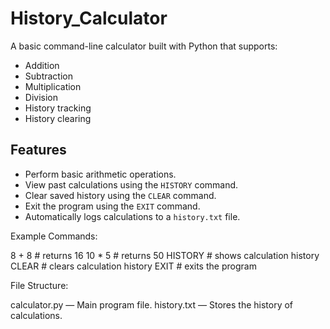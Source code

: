 # History_Calculator

A basic command-line calculator built with Python that supports:

- Addition
- Subtraction
- Multiplication
- Division  
- History tracking
- History clearing

## Features

- Perform basic arithmetic operations.
- View past calculations using the `HISTORY` command.
- Clear saved history using the `CLEAR` command.
- Exit the program using the `EXIT` command.
- Automatically logs calculations to a `history.txt` file.

Example Commands:

8 + 8              # returns 16
10 * 5             # returns 50
HISTORY            # shows calculation history
CLEAR              # clears calculation history
EXIT               # exits the program


File Structure:

calculator.py — Main program file.
history.txt — Stores the history of calculations.
